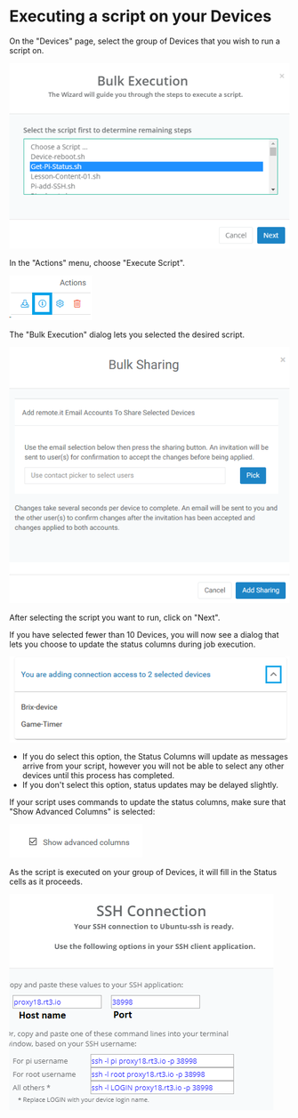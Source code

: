 # Executing a script on your Devices

On the "Devices" page, select the group of Devices that you wish to run a script on.

![](../../.gitbook/assets/image%20%28354%29.png)

In the "Actions" menu, choose "Execute Script".  

![](../../.gitbook/assets/image%20%28485%29.png)

The "Bulk Execution" dialog lets you selected the desired script.  

![](../../.gitbook/assets/image%20%28374%29.png)

After selecting the script you want to run, click on "Next".

If you have selected fewer than 10 Devices, you will now see a dialog that lets you choose to update the status columns during job execution.  

![](../../.gitbook/assets/image%20%28350%29.png)

* If you do select this option, the Status Columns will update as messages arrive from your script, however you will not be able to select any other devices until this process has completed.
* If you don't select this option, status updates may be delayed slightly.

If your script uses commands to update the status columns,  make sure that "Show Advanced Columns" is selected:

![](../../.gitbook/assets/image%20%284%29.png)

As the script is executed on your group of Devices, it will fill in the Status cells as it proceeds.

![](../../.gitbook/assets/image%20%28215%29.png)

